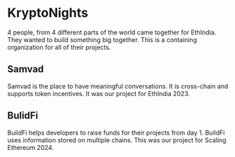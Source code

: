 # KryptoNights

4 people, from 4 different parts of the world came together for EthIndia. They wanted to build something big together. This is a containing organization for all of their projects.

## Samvad

Samvad is the place to have meaningful conversations. It is cross-chain and supports token incentives. It was our project for EthIndia 2023.

## BulidFi

BuildFi helps developers to raise funds for their projects from day 1. BuildFi uses information stored on multiple chains. This was our project for Scaling Ethereum 2024.
